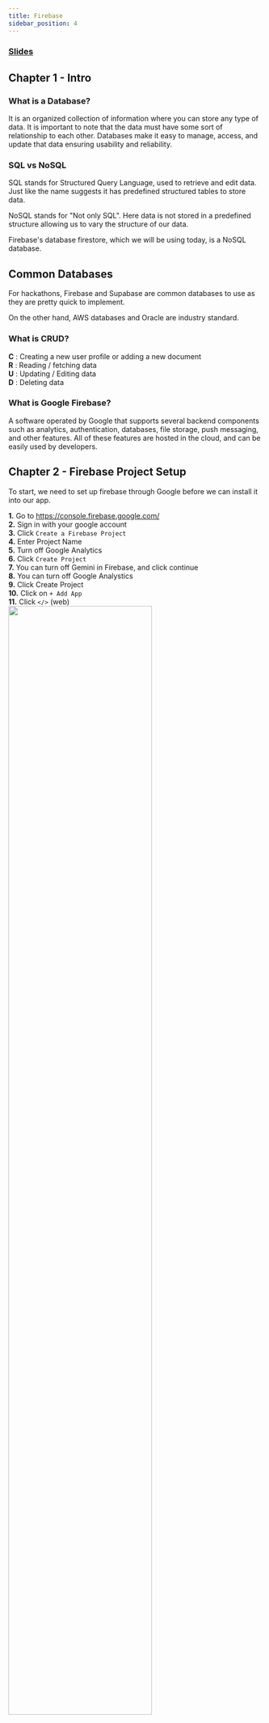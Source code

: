 ```yaml
---
title: Firebase
sidebar_position: 4
---
```

### [Slides](https://docs.google.com/presentation/d/1X05MfpE11YSfsP6AReTVZ_nVT2v5RsdvROtCgJFrCTE/edit?usp=sharing)
## Chapter 1 - Intro

### What is a Database?


It is an organized collection of information where you can store any type of data.
It is important to note that the data must have some sort of relationship to each other. Databases make it easy to manage, access, and update that data ensuring usability and reliability.

### SQL vs NoSQL


SQL stands for Structured Query Language, used to retrieve and edit data. Just like the name suggests it has predefined structured tables to store data.

NoSQL stands for "Not only SQL". Here data is not stored in a predefined structure allowing us to vary the structure of our data. 

Firebase's database firestore, which we will be using today, is a NoSQL database.

## Common Databases


For hackathons, Firebase and Supabase are common databases to use as they are pretty quick to implement. 

On the other hand, AWS databases and Oracle are industry standard.

### What is CRUD?


**C** : Creating a new user profile or adding a new document <br/> **R** : Reading / fetching data <br/>**U** : Updating / Editing data <br/>**D** : Deleting data


### What is Google Firebase?


A software operated by Google that supports several backend components such as analytics, authentication, databases, file storage, push messaging, and other features. All of these features are hosted in the cloud, and can be easily used by developers.


## Chapter 2 - Firebase Project Setup

To start, we need to set up firebase through Google before we can install it into our app.

**1.** Go to https://console.firebase.google.com/ <br/>
**2.** Sign in with your google account <br/>
**3.** Click `Create a Firebase Project` <br/>
**4.** Enter Project Name <br/>
**5.** Turn off Google Analytics <br/>
**6.** Click `Create Project` <br/>
**7.** You can turn off Gemini in Firebase, and click continue<br/>
**8.** You can turn off Google Analystics  <br/>
**9.** Click Create Project<br/>
**10.** Click on `+ Add App` <br/>
**11.** Click `</>` (web)  <br/>
<img src ="/img/firebase/webAppFirebase.png" width ="75%"/>

**12.** Enter your app name <br/>
**13.** Click `Register App` <br/>
**14.** Copy second text box, starts with `// Import the function you need from the SDKs you need`


We now have firebase set up!! Time to add it to our app!




## Chapter 3 - Firebase-Config

**1.** Follow this tiny url, https://tinyurl.com/f25firebase <br/>
**2.** Click on the green code button<br/>
**3.** Click on codespaces. <br/>
**4.** Then `Open in Codespace` This should bring you a screen like this<br/> 
<img src ="/img/firebase/codespaces.png" width ="75%"/>

**5.** In your *terminal* type, `npm install firebase` <br/>
**6.** Inside *src*, create a file `firebaseConfig.js` <br/>
**7.** Paste the code we copied from firebase. <br/> If you need to copy it again, follow these steps <br/>
> a. From the firebase console, click on your project <br/>
> b. Under your project name, click on 1 app <br/>
> c. Click on the setting icons on the right side of the popup <br/>
> d. Scroll down until you see the code <br/>

**8.** Add this text at the top of you `firebaseConfig.js`, import { getFirestore } from 'firebase/firestore' <br/>
**9.** At the bottom of your file add, `Export constant db = getFirestore(app)` <br/>

## Chatper 4 - App.jsx


We have Firebase set up and connected! Let's learn how to implement CRUD!


### Step 1: Reference Database
Above createUser, type `const usersCollectionRef = collection(db, "users");`
This will create a reference to what database we are using.
![line1](/img/firebase/line1.png)




### Step 2: Create
Inside **createUser**, type
`await addDoc(usersCollectionRef, { name: newName, age: Number(newAge)});`


This will create a new doc inside usersCollectionRef <br/>


![line2](/img/firebase/line2.png)


*Note:* all code within a function should be before the reload statement. Otherwise your app will reload before completing the tasks

### Step 3: Read
Inside **getusers**, type <br/>
`const data = await getDocs(usersCollectionRef);` <br/>
`setUsers(data.docs.map((doc) => ({...doc.data(), id:doc.id })));` <br/>
- getDocs gets all documents from usersCollectionRef
- The we loop through each users and sets users array to the document data and id


![line5](/img/firebase/line5.png)


### Step 4: Update
Inside **updateUser**, type <br/>
`const userDoc = doc(db, "users", id)` <br/>
`const newFields = {age: age + 1}` <br/>
`await updateDoc(userDoc, newFields)`


This sends the document and updated data to firebase


![line3](/img/firebase/line3.png)


### Step 5: Delete
Inside **deleteUser**, type <br/>
`const userDoc = doc(db, "users", id)` <br/>
`await deleteDoc(userDoc);`


Sending that doc to Firestore to delete


![line4](/img/firebase/line4.png)







## FAQ / Common Mistakes


Firebase configuration:
- Ensure that the file is in the proper place. It should be inside the src folder
- The Firebase file should be called `firebaseConfig.js`
- Check that firebase is installed properly. Use `firebase --version` to check; if it displays a number you have it installed!
> Install firebase with `npm install firebase`

## Resources
Slides: https://docs.google.com/presentation/d/1X05MfpE11YSfsP6AReTVZ_nVT2v5RsdvROtCgJFrCTE/edit?usp=sharing

Firebase Console: https://console.firebase.google.com/u/0/

Demo Repository: https://tinyurl.com/f25firebase

